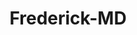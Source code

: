 ---
title: Frederick-MD
slug: frederick-md
f_state:
- cms/state/maryland.md
f_locations:
- cms/payday-loan/a-1-services-of-frederick-237.md
- cms/payday-loan/a1-services-of-frederick-650.md
- cms/payday-loan/a1-services-of-frederick-651.md
- cms/payday-loan/americas-cash-express-4390.md
- cms/payday-loan/americas-cash-express-4398.md
- cms/payday-loan/cash-go-6133.md
- cms/payday-loan/cash-go-6134.md
- cms/payday-loan/continental-check-inc-15324.md
- cms/payday-loan/hi-way-liquors-19396.md
- cms/payday-loan/hillcrest-beer-wine-spirits-19414.md
updated-on: '2024-05-30T13:41:28.615Z'
created-on: '2024-05-30T13:41:28.615Z'
published-on: '2024-05-30T13:54:32.469Z'
f_city: Frederick
layout: '[city].html'
tags: city
---